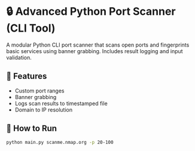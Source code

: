 # 🔒 Advanced Python Port Scanner (CLI Tool)

A modular Python CLI port scanner that scans open ports and fingerprints basic services using banner grabbing. Includes result logging and input validation.

## 🧠 Features
- Custom port ranges
- Banner grabbing
- Logs scan results to timestamped file
- Domain to IP resolution

## 🚀 How to Run
```bash
python main.py scanme.nmap.org -p 20-100

